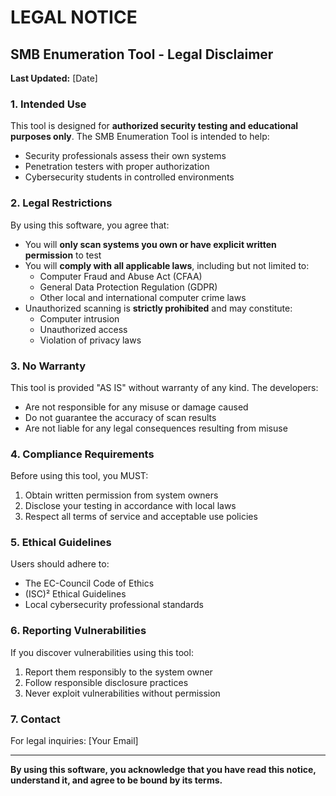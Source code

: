 # LEGAL NOTICE

## SMB Enumeration Tool - Legal Disclaimer

**Last Updated:** [Date]

### 1. Intended Use
This tool is designed for **authorized security testing and educational purposes only**. The SMB Enumeration Tool is intended to help:

- Security professionals assess their own systems
- Penetration testers with proper authorization
- Cybersecurity students in controlled environments

### 2. Legal Restrictions
By using this software, you agree that:

- You will **only scan systems you own or have explicit written permission** to test
- You will **comply with all applicable laws**, including but not limited to:
  - Computer Fraud and Abuse Act (CFAA)
  - General Data Protection Regulation (GDPR)
  - Other local and international computer crime laws
- Unauthorized scanning is **strictly prohibited** and may constitute:
  - Computer intrusion
  - Unauthorized access
  - Violation of privacy laws

### 3. No Warranty
This tool is provided "AS IS" without warranty of any kind. The developers:

- Are not responsible for any misuse or damage caused
- Do not guarantee the accuracy of scan results
- Are not liable for any legal consequences resulting from misuse

### 4. Compliance Requirements
Before using this tool, you MUST:

1. Obtain written permission from system owners
2. Disclose your testing in accordance with local laws
3. Respect all terms of service and acceptable use policies

### 5. Ethical Guidelines
Users should adhere to:

- The EC-Council Code of Ethics
- (ISC)² Ethical Guidelines
- Local cybersecurity professional standards

### 6. Reporting Vulnerabilities
If you discover vulnerabilities using this tool:

1. Report them responsibly to the system owner
2. Follow responsible disclosure practices
3. Never exploit vulnerabilities without permission

### 7. Contact
For legal inquiries: [Your Email]

---

**By using this software, you acknowledge that you have read this notice, understand it, and agree to be bound by its terms.**